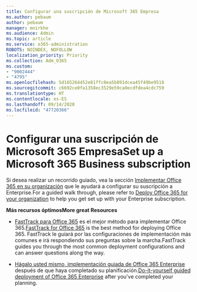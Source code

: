 ```yaml
---
title: Configurar una suscripción de Microsoft 365 Empresa
ms.author: pebaum
author: pebaum
manager: mnirkhe
ms.audience: Admin
ms.topic: article
ms.service: o365-administration
ROBOTS: NOINDEX, NOFOLLOW
localization_priority: Priority
ms.collection: Adm_O365
ms.custom:
- "9002444"
- "4795"
ms.openlocfilehash: 5d165264452e81ffc0ea5b891dcea45f49be9518
ms.sourcegitcommit: c6692ce0fa1358ec3529e59ca0ecdfdea4cdc759
ms.translationtype: HT
ms.contentlocale: es-ES
ms.lasthandoff: 09/14/2020
ms.locfileid: "47720366"
---
```

# <a name="set-up-a-microsoft-365-business-subscription"></a><span data-ttu-id="8eefd-102">Configurar una suscripción de Microsoft 365 Empresa</span><span class="sxs-lookup"><span data-stu-id="8eefd-102">Set up a Microsoft 365 Business subscription</span></span>

<span data-ttu-id="8eefd-103">Si desea realizar un recorrido guiado, vea la sección [Implementar Office 365 en su organización](https://docs.microsoft.com/office365/enterprise/setup-overview-for-enterprises) que le ayudará a configurar su suscripción a Enterprise.</span><span class="sxs-lookup"><span data-stu-id="8eefd-103">For a guided walk through, please refer to [Deploy Office 365 for your organization](https://docs.microsoft.com/office365/enterprise/setup-overview-for-enterprises) to help you get set up with your Enterprise subscription.</span></span>

<span data-ttu-id="8eefd-104">**Más recursos óptimos**</span><span class="sxs-lookup"><span data-stu-id="8eefd-104">**More great Resources**</span></span>

- <span data-ttu-id="8eefd-105">[FastTrack para Office 365](https://docs.microsoft.com/fasttrack/O365-fasttrack-benefit-for-office-365) es el mejor método para implementar Office 365.</span><span class="sxs-lookup"><span data-stu-id="8eefd-105">[FastTrack for Office 365](https://docs.microsoft.com/fasttrack/O365-fasttrack-benefit-for-office-365) is the best method for deploying Office 365.</span></span> <span data-ttu-id="8eefd-106">FastTrack le guiará por las configuraciones de implementación más comunes e irá respondiendo sus preguntas sobre la marcha.</span><span class="sxs-lookup"><span data-stu-id="8eefd-106">FastTrack guides you through the most common deployment configurations and can answer questions along the way.</span></span> 

- <span data-ttu-id="8eefd-107">[Hágalo usted mismo, implementación guiada de Office 365 Enterprise](https://docs.microsoft.com/office365/enterprise/setup-overview-for-enterprises#do-it-yourself-guided-deployment-of-office-365-enterprise) después de que haya completado su planificación.</span><span class="sxs-lookup"><span data-stu-id="8eefd-107">[Do-it-yourself guided deployment of Office 365 Enterprise](https://docs.microsoft.com/office365/enterprise/setup-overview-for-enterprises#do-it-yourself-guided-deployment-of-office-365-enterprise) after you've completed your planning.</span></span> 
